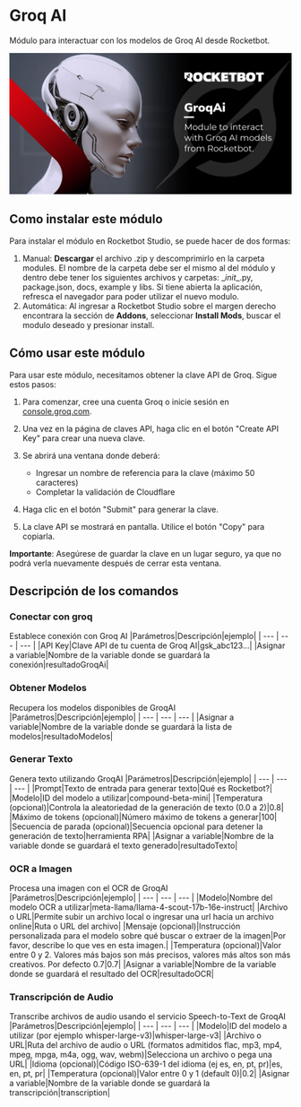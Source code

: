 



# Groq AI
  
Módulo para interactuar con los modelos de Groq AI desde Rocketbot.  


![banner](imgs/Banner_GroqAI.jpg)
## Como instalar este módulo
  
Para instalar el módulo en Rocketbot Studio, se puede hacer de dos formas:
1. Manual: __Descargar__ el archivo .zip y descomprimirlo en la carpeta modules. El nombre de la carpeta debe ser el mismo al del módulo y dentro debe tener los siguientes archivos y carpetas: \__init__.py, package.json, docs, example y libs. Si tiene abierta la aplicación, refresca el navegador para poder utilizar el nuevo modulo.
2. Automática: Al ingresar a Rocketbot Studio sobre el margen derecho encontrara la sección de **Addons**, seleccionar **Install Mods**, buscar el modulo deseado y presionar install.  

## Cómo usar este módulo

Para usar este módulo, necesitamos obtener la clave API de Groq. Sigue estos pasos:

1. Para comenzar, cree una cuenta Groq o inicie sesión en [console.groq.com](https://console.groq.com/keys).

2. Una vez en la página de claves API, haga clic en el botón "Create API Key" para crear una nueva clave.

3. Se abrirá una ventana donde deberá:
   - Ingresar un nombre de referencia para la clave (máximo 50 caracteres)
   - Completar la validación de Cloudflare

4. Haga clic en el botón "Submit" para generar la clave.

5. La clave API se mostrará en pantalla. Utilice el botón "Copy" para copiarla.

**Importante**: Asegúrese de guardar la clave en un lugar seguro, ya que no podrá verla nuevamente después de cerrar esta ventana.
## Descripción de los comandos

### Conectar con groq
  
Establece conexión con Groq AI
|Parámetros|Descripción|ejemplo|
| --- | --- | --- |
|API Key|Clave API de tu cuenta de Groq AI|gsk_abc123...|
|Asignar a variable|Nombre de la variable donde se guardará la conexión|resultadoGroqAi|

### Obtener Modelos
  
Recupera los modelos disponibles de GroqAI
|Parámetros|Descripción|ejemplo|
| --- | --- | --- |
|Asignar a variable|Nombre de la variable donde se guardará la lista de modelos|resultadoModelos|

### Generar Texto
  
Genera texto utilizando GroqAI
|Parámetros|Descripción|ejemplo|
| --- | --- | --- |
|Prompt|Texto de entrada para generar texto|Qué es Rocketbot?|
|Modelo|ID del modelo a utilizar|compound-beta-mini|
|Temperatura (opcional)|Controla la aleatoriedad de la generación de texto (0.0 a 2)|0.8|
|Máximo de tokens (opcional)|Número máximo de tokens a generar|100|
|Secuencia de parada (opcional)|Secuencia opcional para detener la generación de texto|herramienta RPA|
|Asignar a variable|Nombre de la variable donde se guardará el texto generado|resultadoTexto|

### OCR a Imagen
  
Procesa una imagen con el OCR de GroqAI
|Parámetros|Descripción|ejemplo|
| --- | --- | --- |
|Modelo|Nombre del modelo OCR a utilizar|meta-llama/llama-4-scout-17b-16e-instruct|
|Archivo o URL|Permite subir un archivo local o ingresar una url hacia un archivo online|Ruta o URL del archivo|
|Mensaje (opcional)|Instrucción personalizada para el modelo sobre qué buscar o extraer de la imagen|Por favor, describe lo que ves en esta imagen.|
|Temperatura (opcional)|Valor entre 0 y 2. Valores más bajos son más precisos, valores más altos son más creativos. Por defecto 0.7|0.7|
|Asignar a variable|Nombre de la variable donde se guardará el resultado del OCR|resultadoOCR|

### Transcripción de Audio
  
Transcribe archivos de audio usando el servicio Speech-to-Text de GroqAI
|Parámetros|Descripción|ejemplo|
| --- | --- | --- |
|Modelo|ID del modelo a utilizar (por ejemplo whisper-large-v3)|whisper-large-v3|
|Archivo o URL|Ruta del archivo de audio o URL (formatos admitidos flac, mp3, mp4, mpeg, mpga, m4a, ogg, wav, webm)|Selecciona un archivo o pega una URL|
|Idioma (opcional)|Código ISO-639-1 del idioma (ej es, en, pt, pr)|es, en, pt, pr|
|Temperatura (opcional)|Valor entre 0 y 1 (default 0)|0.2|
|Asignar a variable|Nombre de la variable donde se guardará la transcripción|transcription|
